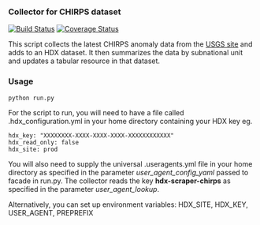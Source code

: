 ### Collector for CHIRPS dataset
[![Build Status](https://github.com/OCHA-DAP/hdx-scraper-chirps/workflows/build/badge.svg)](https://github.com/OCHA-DAP/hdx-scraper-chirps/actions?query=workflow%3Abuild) [![Coverage Status](https://coveralls.io/repos/github/OCHA-DAP/hdx-scraper-chirps/badge.svg?branch=main)](https://coveralls.io/github/OCHA-DAP/hdx-scraper-chirps?branch=main)

This script collects the latest CHIRPS anomaly data from the [USGS site](https://edcintl.cr.usgs.gov/downloads/sciweb1/shared/fews/web/africa/east/pentadal/chirps/seasaccum/) and adds to an HDX dataset. It then summarizes the data by subnational unit and updates a tabular resource in that dataset.

### Usage

    python run.py

For the script to run, you will need to have a file called .hdx_configuration.yml in your home directory containing your HDX key eg.

    hdx_key: "XXXXXXXX-XXXX-XXXX-XXXX-XXXXXXXXXXXX"
    hdx_read_only: false
    hdx_site: prod
    
 You will also need to supply the universal .useragents.yml file in your home directory as specified in the parameter *user_agent_config_yaml* passed to facade in run.py. The collector reads the key **hdx-scraper-chirps** as specified in the parameter *user_agent_lookup*.
 
 Alternatively, you can set up environment variables: HDX_SITE, HDX_KEY, USER_AGENT, PREPREFIX
